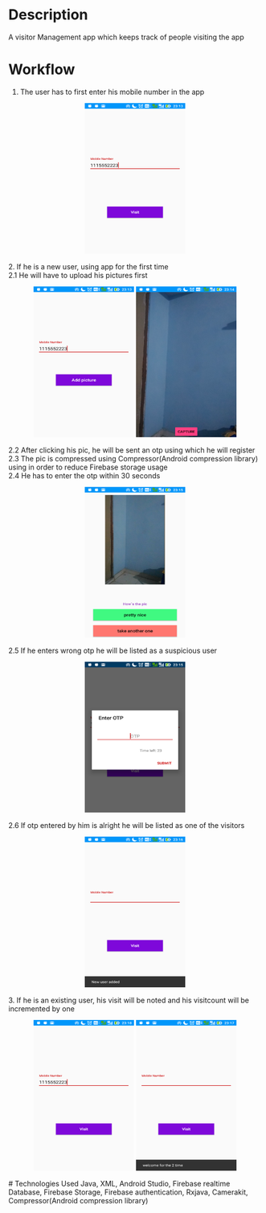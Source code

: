 
# Description
A visitor Management app which keeps track of people visiting the app

# Workflow
1. The user has to first enter his mobile number in the app
<p align="center">
<img src="https://github.com/vaibnak/testapp/blob/master/f.png" width="200" height="300"/>
</p>
2. If he is a new user, using app for the first time <br>
  2.1 He will have to upload his pictures first <br>
  <p align="center">
  <img src="https://github.com/vaibnak/testapp/blob/master/se.png" width="200" height="300"/>
  <img src="https://github.com/vaibnak/testapp/blob/master/th.png" width="200" height="300"/>
  </p>
  2.2 After clicking his pic, he will be sent an otp using which he will register <br>
  2.3 The pic is compressed using Compressor(Android compression library) using in order to reduce Firebase storage usage <br>
  2.4 He has to enter the otp within 30 seconds <br>
  <p align="center">
  <img src="https://github.com/vaibnak/testapp/blob/master/fo.png" width="200" height="300"/>
  </p>
  2.5 If he enters  wrong otp he will be listed as a suspicious user <br>
  <p align="center">
  <img src="https://github.com/vaibnak/testapp/blob/master/fif.png" width="200" height="300"/>
  </p>
  2.6 If otp entered by him is alright he will be listed as one of the visitors <br>
  <p align="center">
  <img src="https://github.com/vaibnak/testapp/blob/master/six.png" width="200" height="300"/>
  </p>
3. If he is an existing user, his visit will be noted and his visitcount will be incremented by one <br>
 <p align="center">
  <img src="https://github.com/vaibnak/testapp/blob/master/eig.png" width="200" height="300"/>
  <img src="https://github.com/vaibnak/testapp/blob/master/sev.png" width="200" height="300"/>
  </p>
# Technologies Used
Java, XML, Android Studio, Firebase realtime Database, Firebase Storage, Firebase authentication, Rxjava, Camerakit, Compressor(Android compression library)
  
